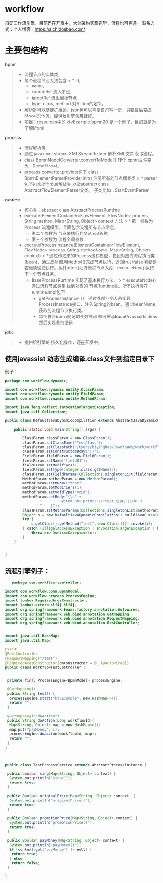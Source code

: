 # workflow 
自研工作流引擎，目前还在开发中，大体架构实现完毕，流程也可走通。
联系方式：个人博客：https://aichidoubao.com/
# 主要包结构

bpmn
> * 流程节点的实体类
> * 每个流程节点大致包含
    >   * id,
>   * name,
>   * sourceRef 流入节点,
>   * targetRef 流出目标节点，
>   * type, class, method 对Action的定义。
> * 解析是可以随便扩展的，json也可以需要自己写一份，只要最后变成Model实体类，提供给引擎使用就好。
> * 项目：resources中的 ktvExample.bpmn20 是一个例子，目的就是为了解析xml

process
> * 流程解析类
> * 通过 javax.xml.stream.XMLStreamReader 解析XML文件 获取流程。
> * class BpmnModelConverter.convertToModel() 转化.bpmn文件变为：BpmnModel。
> * process.converter.provider包下 class BpmnElementParserProvider.init() 注册所有的节点解析类
    >   * parser包下包含所有节点解析类 以及abstract class AbstractFlowElementParser父类。 子类比如：StartEventParser

runtime
>* 核心类：abstract class AbstractProcessRuntime
   >  * execute(ElementContainer<FlowElement, FlowNode> process, String method, Map<String, Object> context)方法
        >    * 第一参数为 Process 流程模型，里面包含流程所有节点信息。
>    * 第二个参数为 节点要执行的Method名称
>    * 第三个参数为 流程全局参数
>  * executeProcessInstance(ElementContainer<FlowElement, FlowNode> process, String methodName, Map<String, Object> context)
     >    * 通过传过来的Process流程模型，找到对应的流程执行类(bean)，通过反射调用Method()完成节点执行，返回true/false 判断是否继续递归执行。执行after()进行流程节点入库，executeNext()执行下一个节点任务。
>    * BaseProcessRuntime 实现了基本执行方法。
       >      * executeNode() 通过流程节点类型 找到对应的 节点Runtime类。所有执行类在runtime.impl包下
>      * getProcessInstance（） 通过外部业务人员实现ProcessInstance接口，注入Spring的bean，通过beanName获取到流程节点执行类。
>      * 每个符合bpmn规范的任务节点 都可继承BaseProcessRuntime 然后实现业务逻辑

jdbc
>* 提供给引擎的 持久化操作，还在开发中。

## 使用javassist 动态生成编译.class文件到指定目录下
例子：

````java
package com.workflow.dynamic;

import com.workflow.dynamic.entity.ClassParam;
import com.workflow.dynamic.entity.FieldParam;
import com.workflow.dynamic.entity.MethodParam;

import java.lang.reflect.InvocationTargetException;
import java.util.Collections;

public class DefaultJavaDynamicCompilation extends AbstractJavaDynamicCompilation {

    public static void main(String[] args) {

        ClassParam classParam = new ClassParam();
        classParam.setClassName("TestClass");
        classParam.setClassPath("/Users/biyinghao/Downloads/work/workflow/src/main/resources/");
        classParam.setConstructorBody("{}");
        FieldParam fieldParam = new FieldParam();
        fieldParam.setName("field01");
        fieldParam.setModifiers(1);
        fieldParam.setType(Integer.class.getName());
        classParam.setFieldParams(Collections.singletonList(fieldParam));
        MethodParam methodParam = new MethodParam();
        methodParam.setMName("test");
        methodParam.setModifiers(1);
        methodParam.setVoidType("void");
        methodParam.setBody("{\n" +
                "        System.out.println(\"test 成功\");\n" +
                "    }");
        classParam.setMethodParams(Collections.singletonList(methodParam));
        Object o = new DefaultJavaDynamicCompilation().buildJavaClass(classParam);
        try {
            o.getClass().getMethod("test", new Class[]{}).invoke(o);
        } catch (IllegalAccessException | InvocationTargetException | NoSuchMethodException e) {
            throw new RuntimeException(e);
        }
    }


}
````
## 流程引擎例子：
````java
   package com.workflow.controller;

import com.workflow.bpmn.BpmnModel;
import com.workflow.process.ProcessEngine;
import lombok.RequiredArgsConstructor;
import lombok.extern.slf4j.Slf4j;
import org.springframework.beans.factory.annotation.Autowired;
import org.springframework.web.bind.annotation.GetMapping;
import org.springframework.web.bind.annotation.RequestMapping;
import org.springframework.web.bind.annotation.RestController;


import java.util.HashMap;
import java.util.Map;

@Slf4j
@RestController
@RequestMapping("/test")
@RequiredArgsConstructor(onConstructor = @__(@Autowired))
public class WorkflowTestController {


 private final ProcessEngine<BpmnModel> processEngine;

 @GetMapping()
 public String test() {
  processEngine.start("ktvExample", new HashMap<>());
  return "";
 }

 @GetMapping("/doAction")
 public String doAction(Long workflowId){
  Map<String, Object> map = new HashMap<>();
  map.put("payMoney", 1);
  processEngine.doAction(workflowId, map);
  return "";
 }
}



public class TestProcessService extends AbstractProcessInstance {

 public boolean sing(Map<String, Object> context) {
  System.out.println("sing()");
  return true;
 }

 public Boolean originalPrice(Map<String, Object> context) {
  System.out.println("originalPrice()");
  return true;
 }

 public Boolean promotionPrice(Map<String, Object> context) {
  System.out.println("promotionPrice()");
  return true;
 }

 public Boolean payMoney(Map<String, Object> context) {
  System.out.println("payMoney()");
  if (context.get("payMoney") != null) {
   return true;
  } else
   return false;
 }

}
````
